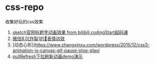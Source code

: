# css-repo
收集好玩的css效果

1. [sketch官网标题字动画效果 from bilibili codingStart起码课](https://www.bilibili.com/video/BV1Rf4y1k7rx)
2. [微信8.0[炸裂]的🎉表情动效](https://juejin.cn/post/6926010284578603021)
3. [动态心形](https://www.zhangxinxu.com/wordpress/2015/12/css3-animation-js-canvas-gif-pause-stop-play/
4. [pullRefresh下拉刷新动画demo演示](https://codepen.io/paulchess/pen/YzpJZmN)
